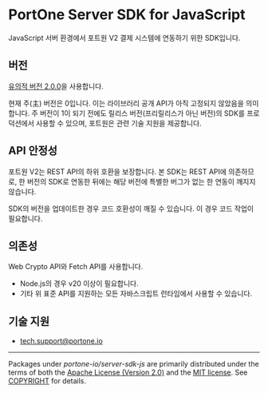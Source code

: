 # PortOne Server SDK for JavaScript

JavaScript 서버 환경에서 포트원 V2 결제 시스템에 연동하기 위한 SDK입니다.

## 버전

[유의적 버전 2.0.0](https://semver.org/spec/v2.0.0.html)을 사용합니다.

현재 주(主) 버전은 0입니다. 이는 라이브러리 공개 API가 아직 고정되지 않았음을
의미합니다. 주 버전이 1이 되기 전에도 릴리스 버전(프리릴리스가 아닌 버전)의
SDK를 프로덕션에서 사용할 수 있으며, 포트원은 관련 기술 지원을 제공합니다.

## API 안정성

포트원 V2는 REST API의 하위 호환을 보장합니다. 본 SDK는 REST API에 의존하므로,
한 버전의 SDK로 연동한 뒤에는 해당 버전에 특별한 버그가 없는 한 연동이 깨지지
않습니다.

SDK의 버전을 업데이트한 경우 코드 호환성이 깨질 수 있습니다. 이 경우 코드 작업이
필요합니다.

## 의존성

Web Crypto API와 Fetch API를 사용합니다.

- Node.js의 경우 v20 이상이 필요합니다.
- 기타 위 표준 API를 지원하는 모든 자바스크립트 런타임에서 사용할 수 있습니다.

## 기술 지원

- tech.support@portone.io

---

Packages under _portone-io/server-sdk-js_ are primarily distributed under the
terms of both the [Apache License (Version 2.0)] and the [MIT license]. See
[COPYRIGHT] for details.

[MIT license]: LICENSE-MIT
[Apache License (Version 2.0)]: LICENSE-APACHE
[COPYRIGHT]: COPYRIGHT
